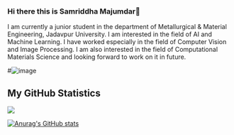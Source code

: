 ### Hi there this is Samriddha Majumdar👋
I am currently a junior student in the department of Metallurgical & Material Engineering, Jadavpur University. I am interested in the field of AI and Machine Learning. I have worked especially in the field of Computer Vision and Image Processing. I am also interested in the field of Computational Materials Science and looking forward to work on it in future.


#![image]({https://img.shields.io/badge/LinkedIn-0077B5?style=for-the-badge&logo=linkedin&logoColor=white})

## My GitHub Statistics
![](https://komarev.com/ghpvc/?username=sammajum706&style=plastic)

[![Anurag's GitHub stats](https://github-readme-stats.vercel.app/api?username=sammajum706)](https://github.com/anuraghazra/github-readme-stats)
